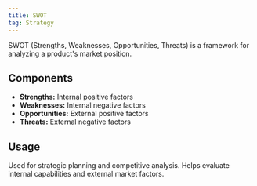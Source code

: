 ```yaml
---
title: SWOT
tag: Strategy
---
```


SWOT (Strengths, Weaknesses, Opportunities, Threats) is a framework for analyzing a product's market position.

## Components

- **Strengths:** Internal positive factors
- **Weaknesses:** Internal negative factors
- **Opportunities:** External positive factors
- **Threats:** External negative factors

## Usage

Used for strategic planning and competitive analysis. Helps evaluate internal capabilities and external market factors.
